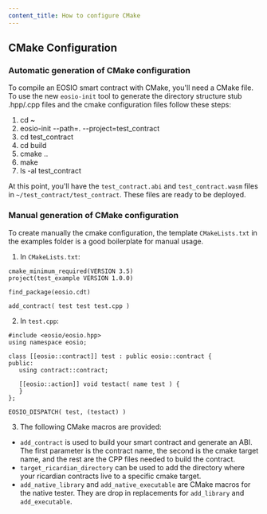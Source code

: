 ```yaml
---
content_title: How to configure CMake
---
```


## CMake Configuration

### Automatic generation of CMake configuration

To compile an EOSIO smart contract with CMake, you'll need a CMake file. To use the new `eosio-init` tool to generate the directory structure stub .hpp/.cpp files and the cmake configuration files follow these steps:

1. cd ~
2. eosio-init --path=. --project=test_contract
3. cd test_contract
4. cd build
5. cmake ..
6. make
7. ls -al test_contract

At this point, you'll have the `test_contract.abi` and `test_contract.wasm` files in `~/test_contract/test_contract`. These files are ready to be deployed.

### Manual generation of CMake configuration

To create manually the cmake configuration, the template `CMakeLists.txt` in the examples folder is a good boilerplate for manual usage.

1. In `CMakeLists.txt`:
```
cmake_minimum_required(VERSION 3.5)
project(test_example VERSION 1.0.0)

find_package(eosio.cdt)

add_contract( test test test.cpp )
```

2. In `test.cpp`:
```
#include <eosio/eosio.hpp>
using namespace eosio;

class [[eosio::contract]] test : public eosio::contract {
public:
   using contract::contract;

   [[eosio::action]] void testact( name test ) {
   }
};

EOSIO_DISPATCH( test, (testact) )
```

3. The following CMake macros are provided:
- `add_contract` is used to build your smart contract and generate an ABI. The first parameter is the contract name, the second is the cmake target name, and the rest are the CPP files needed to build the contract.
- `target_ricardian_directory` can be used to add the directory where your ricardian contracts live to a specific cmake target.
- `add_native_library` and `add_native_executable` are CMake macros for the native tester. They are drop in replacements for `add_library` and `add_executable`.
